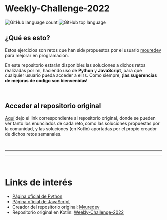 # Weekly-Challenge-2022

![GitHub language count](https://img.shields.io/github/languages/count/nlarrea/coding-challenge-2022?style=flat-square)
![GitHub top language](https://img.shields.io/github/languages/top/nlarrea/coding-challenge-2022?style=flat-square)

## ¿Qué es esto?

Estos ejercicios son retos que han sido propuestos por el usuario [mouredev](https://github.com/mouredev) para mejorar en programación.

En este repositorio estarán disponibles las soluciones a dichos retos realizadas por mí, haciendo uso de **Python** y **JavaScript**, para que cualquier usuario pueda acceder a ellas. Como siempre, **¡las sugerencias de mejoras de código son bienvenidas!**


<br>


## Acceder al repositorio original

[Aquí](https://github.com/mouredev/Weekly-Challenge-2022-Kotlin) dejo el link correspondiente al repositorio original, donde se pueden ver tanto los enunciados de cada reto, como las soluciones propuestas por la comunidad, y las soluciones (en Kotlin) aportadas por el propio creador de dichos retos semanales.


<br><hr>
<hr><br>


# Links de interés

<ul>
	<li><a href="https://www.python.org/" target="_blank">Página oficial de Python</a></li>
	<li><a href="https://www.javascript.com/">Página oficial de JavaScript</a></li>
	<li>Creador del repositorio original: <a href="https://github.com/mouredev" target="_blank">Mouredev</a></li>
	<li>Repositorio original en Kotlin: <a href="https://github.com/mouredev/Weekly-Challenge-2022-Kotlin" target="_blank">Weekly-Challenge-2022</a></li>
</ul>
